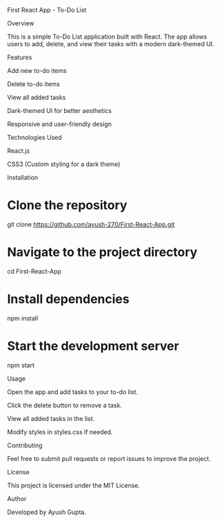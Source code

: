 First React App - To-Do List

Overview

This is a simple To-Do List application built with React. The app allows users to add, delete, and view their tasks with a modern dark-themed UI.

Features

Add new to-do items

Delete to-do items

View all added tasks

Dark-themed UI for better aesthetics

Responsive and user-friendly design

Technologies Used

React.js

CSS3 (Custom styling for a dark theme)

Installation

# Clone the repository
git clone https://github.com/ayush-270/First-React-App.git

# Navigate to the project directory
cd First-React-App

# Install dependencies
npm install

# Start the development server
npm start

Usage

Open the app and add tasks to your to-do list.

Click the delete button to remove a task.

View all added tasks in the list.

Modify styles in styles.css if needed.

Contributing

Feel free to submit pull requests or report issues to improve the project.

License

This project is licensed under the MIT License.

Author

Developed by Ayush Gupta.

